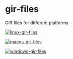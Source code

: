 # gir-files
GIR files for different platforms

[![linux-gir-files](https://github.com/GirCore/gir-files/actions/workflows/linux-update-gir-files.yml/badge.svg?branch=main)](https://github.com/gircore/gir-files/actions/workflows/linux-update-gir-files.yml)

[![macos-gir-files](https://github.com/GirCore/gir-files/actions/workflows/macos-update-gir-files.yml/badge.svg?branch=main)](https://github.com/gircore/gir-files/actions/workflows/macos-update-gir-files.yml)

[![windows-gir-files](https://github.com/GirCore/gir-files/actions/workflows/windows-update-gir-files.yml/badge.svg?branch=main)](https://github.com/gircore/gir-files/actions/workflows/windows-update-gir-files.yml)
